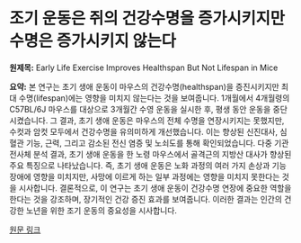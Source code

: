 # 조기 운동은 쥐의 건강수명을 증가시키지만 수명은 증가시키지 않는다

**원제목:** Early Life Exercise Improves Healthspan But Not Lifespan in Mice

**요약:** 본 연구는 초기 생애 운동이 마우스의 건강수명(healthspan)을 증진시키지만 최대 수명(lifespan)에는 영향을 미치지 않는다는 것을 보여줍니다.  1개월에서 4개월령의 C57BL/6J 마우스를 대상으로 3개월간 수영 운동을 실시한 후, 평생 동안 운동을 중단시켰습니다.  그 결과, 초기 생애 운동은 마우스의 전체 수명을 연장시키지는 못했지만, 수컷과 암컷 모두에서 건강수명을 유의미하게 개선했습니다.  이는 향상된 신진대사, 심혈관 기능, 근력, 그리고 감소된 전신 염증 및 노쇠도를 통해 확인되었습니다.  다중 기관 전사체 분석 결과, 초기 생애 운동을 한 노령 마우스에서 골격근의 지방산 대사가 향상된 주요 특징으로 나타났습니다.  즉, 초기 생애 운동은 노화 과정의 여러 가지 손상과 기능 장애에 영향을 미치지만,  사망에 이르게 하는 일부 과정에는 영향을 미치지 못한다는 것을 시사합니다.  결론적으로, 이 연구는 초기 생애 운동이 건강수명 연장에 중요한 역할을 한다는 것을 강조하며, 장기적인 건강 증진 효과를 보여줍니다.  이러한 결과는 인간의 건강한 노년을 위한 조기 운동의 중요성을 시사합니다.

[원문 링크](https://www.fightaging.org/archives/2025/07/early-life-exercise-improves-healthspan-but-not-lifespan-in-mice/)
